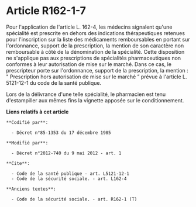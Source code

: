 # Article R162-1-7

Pour l'application de l'article L. 162-4, les médecins signalent qu'une spécialité est prescrite en dehors des indications
thérapeutiques retenues pour l'inscription sur la liste des médicaments remboursables en portant sur l'ordonnance, support de
la prescription, la mention de son caractère non remboursable à côté de la dénomination de la spécialité. Cette disposition
ne s'applique pas aux prescriptions de spécialités pharmaceutiques non conformes à leur autorisation de mise sur le marché.
Dans ce cas, le prescripteur porte sur l'ordonnance, support de la prescription, la mention : " Prescription hors
autorisation de mise sur le marché ” prévue à l'article L. 5121-12-1 du code de la santé publique. 

Lors de la délivrance d'une telle spécialité, le pharmacien est tenu d'estampiller aux mêmes fins la vignette apposée sur le
conditionnement.

**Liens relatifs à cet article**

	**Codifié par**:

	  - Décret n°85-1353 du 17 décembre 1985

	**Modifié par**:

	  - Décret n°2012-740 du 9 mai 2012 - art. 1

	**Cite**:

	  - Code de la santé publique - art. L5121-12-1
	  - Code de la sécurité sociale. - art. L162-4

	**Anciens textes**:

	  - Code de la sécurité sociale. - art. R162-1 (T)
